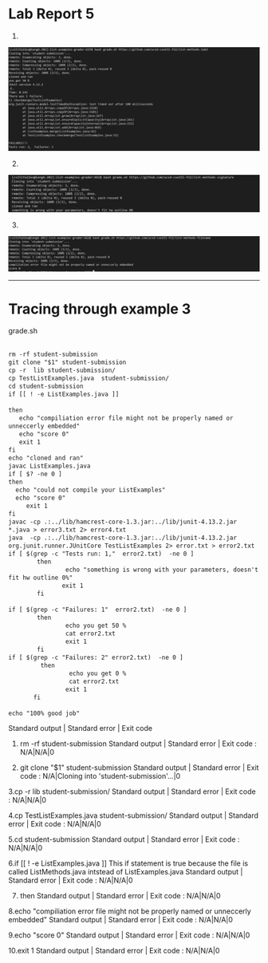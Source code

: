 # Lab Report 5 
1. 
![image](lab5-1.jpg)

2.
![image](lab5-2.jpg)

3.
![image](lab5-3.jpg)

---
# Tracing through example 3
grade.sh 
```

rm -rf student-submission 
git clone "$1" student-submission
cp -r  lib student-submission/
cp TestListExamples.java  student-submission/
cd student-submission
if [[ ! -e ListExamples.java ]]

then
   echo "compiliation error file might not be properly named or unneccerly embedded" 
   echo "score 0" 
   exit 1
fi
echo "cloned and ran"
javac ListExamples.java
if [ $? -ne 0 ]
then
  echo "could not compile your ListExamples"
  echo "score 0"
     exit 1
fi
javac -cp .:../lib/hamcrest-core-1.3.jar:../lib/junit-4.13.2.jar *.java > error3.txt 2> error4.txt
java  -cp .:../lib/hamcrest-core-1.3.jar:../lib/junit-4.13.2.jar  org.junit.runner.JUnitCore TestListExamples 2> error.txt > error2.txt
if [ $(grep -c "Tests run: 1,"  error2.txt)  -ne 0 ]
        then
                echo "something is wrong with your parameters, doesn't fit hw outline 0%"
               exit 1
        fi

if [ $(grep -c "Failures: 1"  error2.txt)  -ne 0 ]
        then
                echo you get 50 %
                cat error2.txt
                exit 1
        fi
if [ $(grep -c "Failures: 2" error2.txt)  -ne 0 ]
         then
                 echo you get 0 %
                 cat error2.txt
                exit 1
       fi

echo "100% good job"

```
Standard output | Standard error | Exit code 
1. rm -rf student-submission
Standard output | Standard error | Exit code : N/A|N/A|0

2. git clone "$1" student-submission
Standard output | Standard error | Exit code : N/A|Cloning into 'student-submission'...|0

3.cp -r  lib student-submission/
Standard output | Standard error | Exit code : N/A|N/A|0

4.cp TestListExamples.java  student-submission/
Standard output | Standard error | Exit code : N/A|N/A|0

5.cd student-submission
Standard output | Standard error | Exit code : N/A|N/A|0

6.if [[ ! -e ListExamples.java ]]
This if statement is true because the file is called ListMethods.java intstead of ListExamples.java 
Standard output | Standard error | Exit code : N/A|N/A|0

7. then                                                                                                                                                                  Standard output | Standard error | Exit code : N/A|N/A|0

8.echo "compiliation error file might not be properly named or unneccerly embedded" 
Standard output | Standard error | Exit code : N/A|N/A|0

9.echo "score 0"
Standard output | Standard error | Exit code : N/A|N/A|0

10.exit 1 
Standard output | Standard error | Exit code : N/A|N/A|0

 

